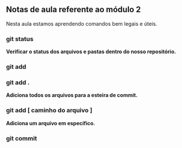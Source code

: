 ## Notas de aula referente ao módulo 2

Nesta aula estamos aprendendo comandos bem legais e úteis.

### git status
**Verificar o status dos arquivos e pastas dentro do nosso repositório.**

### git add

### git add .
**Adiciona todos os arquivos para a esteira de commit.**

### git add [ caminho do arquivo ]
**Adiciona um arquivo em específico.**


### git commit